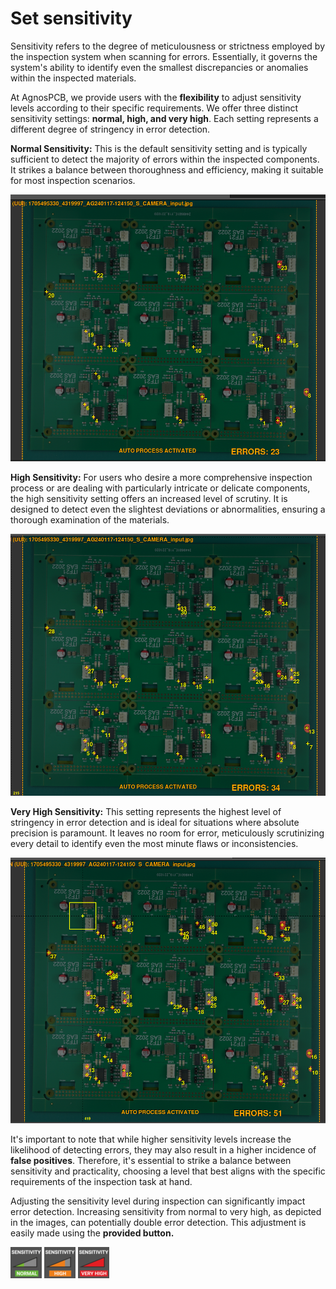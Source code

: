 # Set sensitivity

Sensitivity refers to the degree of meticulousness or strictness employed by the inspection system when scanning for errors. Essentially, it governs the system's ability to identify even the smallest discrepancies or anomalies within the inspected materials.

At AgnosPCB, we provide users with the **flexibility** to adjust sensitivity levels according to their specific requirements. We offer three distinct sensitivity settings: **normal, high, and very high**. Each setting represents a different degree of stringency in error detection.

**Normal Sensitivity:** This is the default sensitivity setting and is typically sufficient to detect the majority of errors within the inspected components. It strikes a balance between thoroughness and efficiency, making it suitable for most inspection scenarios.

![PCB with errors in normal sensitivity](assets/normal-sensitivity.png)

**High Sensitivity:** For users who desire a more comprehensive inspection process or are dealing with particularly intricate or delicate components, the high sensitivity setting offers an increased level of scrutiny. It is designed to detect even the slightest deviations or abnormalities, ensuring a thorough examination of the materials.

![PCB with errors in high sensitivity](assets/high-sensitivity.png)

**Very High Sensitivity:** This setting represents the highest level of stringency in error detection and is ideal for situations where absolute precision is paramount. It leaves no room for error, meticulously scrutinizing every detail to identify even the most minute flaws or inconsistencies.

![PCB with errors in very high sensitivity](assets/very-high-sensitivity.png)

It's important to note that while higher sensitivity levels increase the likelihood of detecting errors, they may also result in a higher incidence of **false positives**. Therefore, it's essential to strike a balance between sensitivity and practicality, choosing a level that best aligns with the specific requirements of the inspection task at hand.

Adjusting the sensitivity level during inspection can significantly impact error detection. Increasing sensitivity from normal to very high, as depicted in the images, can potentially double error detection. This adjustment is easily made using the **provided button.**

![normal sensitivity button](assets/nomal-sensitivity-button.png)
![high sensitivity button](assets/high-sensitivity-button.png)
![very high sensitivity button](assets/Very-high-sensitivity-button.png)